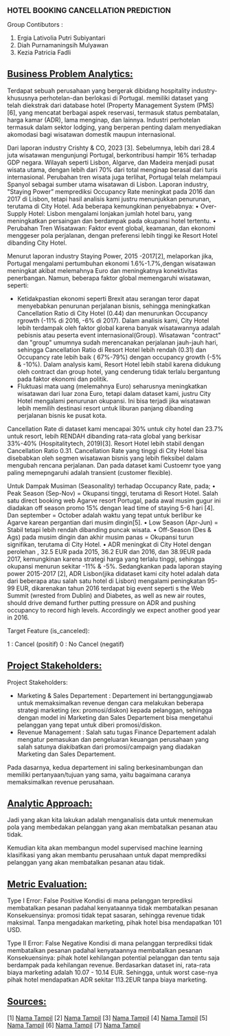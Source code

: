 **<big> HOTEL BOOKING CANCELLATION PREDICTION </big>**

Group Contibutors :
1. Ergia Lativolia Putri Subiyantari
2. Diah Purnamaningsih Mulyawan
3. Kezia Patricia Fadli

## [Business Problem Analytics:](https://example.com)
Terdapat sebuah perusahaan yang bergerak dibidang hospitality industry-khususnya perhotelan-dan berlokasi di Portugal. memiliki dataset yang telah diekstrak dari database hotel (Property Management System (PMS) [6], yang mencatat berbagai aspek reservasi, termasuk status pembatalan, harga kamar (ADR), lama menginap, dan lainnya. Industri perhotelan termasuk dalam sektor lodging, yang berperan penting dalam menyediakan akomodasi bagi wisatawan domestik maupun internasional. 

Dari laporan industry Crishty & CO, 2023 [3]. Sebelumnya, lebih dari 28.4 juta wisatawan mengunjungi Portugal, berkontribusi hampir 16% terhadap GDP negara. 
Wilayah seperti Lisbon, Algarve, dan Madeira menjadi pusat wisata utama, dengan lebih dari 70% dari total menginap berasal dari turis internasional. 
Perubahan tren wisata juga terlihat, Portugal telah melampaui Spanyol sebagai sumber utama wisatawan di Lisbon. 
Laporan industry, "Staying Power”  memprediksi Occupancy Rate meningkat pada 2016 dan 2017 di Lisbon, tetapi hasil analisis kami justru menunjukkan penurunan, terutama di City Hotel. 
Ada beberapa kemungkinan penyebabnya:
•	Over-Supply Hotel: Lisbon mengalami lonjakan jumlah hotel baru, yang meningkatkan persaingan dan berdampak pada okupansi hotel tertentu.
•	Perubahan Tren Wisatawan: Faktor event global, keamanan, dan ekonomi menggeser pola perjalanan, dengan preferensi lebih tinggi ke Resort Hotel dibanding City Hotel.

Menurut laporan industry Staying Power, 2015 -2017[2], melaporkan jika, Portugal mengalami pertumbuhan ekonomi 1.6%-1.7%,dengan wisatawan meningkat akibat melemahnya Euro dan meningkatnya konektivitas penerbangan. 
Namun, beberapa faktor global memengaruhi wisatawan, seperti: 
- Ketidakpastian ekonomi seperti Brexit atau serangan teror dapat menyebabkan penurunan perjalanan bisnis, sehingga meningkatkan Cancellation Ratio di City Hotel (0.44) dan menurunkan Occupancy rgrowth (-11% di 2016, -6% di 2017).
  Dalam analisis kami, City Hotel lebih terdampak oleh faktor global karena banyak wisatawannya adalah pebisnis atau peserta event internasional(Group).
  Wisatawan "contract" dan "group" umumnya sudah merencanakan perjalanan jauh-jauh hari,
  sehingga Cancellation Ratio di Resort Hotel lebih rendah (0.31) dan Occupancy rate lebih baik ( 67%-79%) dengan occupancy growth (-5% &  -10%).
  Dalam analysis kami, Resort Hotel lebih stabil karena didukung oleh contract dan group hotel, yang cenderung tidak terlalu bergantung pada faktor ekonomi dan politik. 
-	Fluktuasi mata uang (melemahnya Euro) seharusnya meningkatkan wisatawan dari luar zona Euro, tetapi dalam dataset kami, justru City Hotel mengalami penurunan okupansi.
  Ini bisa terjadi jika wisatawan lebih memilih destinasi resort untuk liburan panjang dibanding perjalanan bisnis ke pusat kota. 

Cancellation Rate di dataset kami mencapai 30% untuk city hotel dan 23.7% untuk resort, lebih RENDAH dibanding rata-rata global yang berkisar 33%-40% (Hospitalitytech, 2019)[3]. 
Resort Hotel lebih stabil dengan Cancellation Ratio 0.31. Cancellation Rate yang tinggi di City Hotel bisa disebabkan oleh segmen wisatawan bisnis yang lebih fleksibel dalam mengubah rencana perjalanan. 
Dan pada dataset kami Custoemr tyoe yang paling memepngaruhi adalah transient (customer flexible).

Untuk Dampak Musiman (Seasonality) terhadap Occupancy Rate, pada;
•	Peak Season (Sep-Nov) = Okupansi tinggi, terutama di Resort Hotel. Salah satu direct booking web Agarve resort Portugal, 
pada awal musim gugur ini diadakan off season promo 15% dengan lead time of staying 5-6 hari [4]. 
Dan september = October adalah waktu yang tepat untuk berlibur ke Agarve karean pergantian dari musim dingin[5].
•	Low Season (Apr-Jun) = Stabil tetapi lebih rendah dibanding puncak wisata.
•	Off-Season (Des & Ags) pada musim dingin dan akhir musim panas = Okupansi turun signifikan, terutama di City Hotel.
•	ADR meningkat di City Hotel dengan perolehan , 32.5 EUR pada 2015, 36.2 EUR dan 2016, dan 38.9EUR pada 2017, kemungkinan karena strategi harga yang terlalu tinggi, sehingga okupansi menurun sekitar -11% & -5%. Sedangkankan pada laporan staying power 2015-2017 [2], ADR Lisbon(jika didataset kami city hotel adalah data dari beberapa atau salah satu hotel di Lisbon)
mengalami peningkatan 95-99 EUR, dikarenakan tahun 2016 terdapat big event seperti s the Web Summit (wrested from Dublin) and Diabetes, as well as new air routes,
should drive demand further putting pressure on ADR and pushing occupancy to record high levels. Accordingly we expect another good year in 2016. 

Target Feature (is_canceled):

1 : Cancel (positif)
0 : No Cancel (negatif)

## [Project Stakeholders:](https://example.com)
Project Stakeholders:
- Marketing & Sales Departement : Departement ini bertanggungjawab untuk memaksimalkan revenue dengan cara melakukan beberapa strategi marketing (ex: promosi/diskon) kepada pelanggan, sehingga dengan model ini Marketing dan Sales Departement bisa mengetahui pelanggan yang tepat untuk diberi promosi/diskon.
- Revenue Management : Salah satu tugas Finance Departement adalah mengatur pemasukan dan pengeluaran keuangan perusahaan yang salah satunya diakibatkan dari promosi/campaign yang diadakan Marketing dan Sales Departement.

Pada dasarnya, kedua departement ini saling berkesinambungan dan memiliki pertanyaan/tujuan yang sama, yaitu bagaimana caranya memaksimalkan revenue perusahaan.

## [Analytic Approach:](https://example.com)
Jadi yang akan kita lakukan adalah menganalisis data untuk menemukan pola yang membedakan pelanggan yang akan membatalkan pesanan atau tidak.

Kemudian kita akan membangun model supervised machine learning klasifikasi yang akan membantu perusahaan untuk dapat memprediksi pelanggan yang akan membatalkan pesanan atau tidak.

## [Metric Evaluation:](https://example.com)
Type I Error: False Positive Kondisi di mana pelanggan terprediksi membatalkan pesanan padahal kenyataannya tidak membatalkan pesanan Konsekuensinya: promosi tidak tepat sasaran, sehingga revenue tidak maksimal. Tanpa mengadakan marketing, pihak hotel bisa mendapatkan 101 USD.

Type II Error: False Negative Kondisi di mana pelanggan terprediksi tidak membatalkan pesanan padahal kenyataannya membatalkan pesanan Konsekuensinya: pihak hotel kehilangan potential pelanggan dan tentu saja berdampak pada kehilangan revenue. Berdasarkan dataset ini, rata-rata biaya marketing adalah 10.07 - 10.14 EUR. Sehingga, untuk worst case-nya pihak hotel mendapatkan ADR sekitar 113.2EUR tanpa biaya marketing.

## [Sources:](https://example.com)

[1] [Nama Tampil]([https://example.com](https://assets-eu-01.kc-usercontent.com/6bb3df3c-b648-01ae-2357-22fa5c7d5f19/93b732c7-e612-4890-88f4-31d2996a52eb/Portugal%20Hotel%20Market%20Performance%202023))
[2] [Nama Tampil](https://www.pwc.ch/en/publications/2016/european-cities-hotel-forecast-2016-2017.pdf)
[3] [Nama Tampil](https://hospitalitytech.com/global-cancellation-rate-hotel-reservations-reaches-40-average) 
[4] [Nama Tampil](https://algarveresorts.net/en/promocoes/ver/6)
[5] [Nama Tampil](https://myportugalholiday.com/portugal-guides/portugal-september.html#google_vignette)
[6] [Nama Tampil](https://www.sciencedirect.com/science/article/pii/S2352340918315191) 
[7] [Nama Tampil](https://www.bdc.ca/en/articles-tools/marketing-sales-export/marketing/what-average-marketing-budget-for-small-business#:~:text=1.-,Start%20by%20researching%20your%20industry,%E2%80%94between%205%20and%2010%25.)
